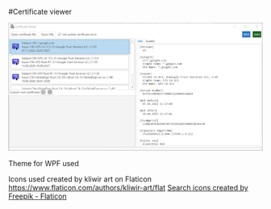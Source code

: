 
#Certificate viewer

![screenshot](/.github/screenshot.png?raw=true)


Theme for WPF used


Icons used created by kliwir art on Flaticon https://www.flaticon.com/authors/kliwir-art/flat
<a href="https://www.flaticon.com/free-icons/search" title="search icons">Search icons created by Freepik - Flaticon</a>
